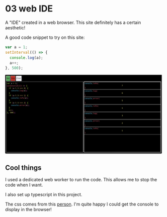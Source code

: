 # 03 web IDE

A "IDE" created in a web browser.
This site definitely has a certain aesthetic!

A good code snippet to try on this site:

```javascript
var a = 1;
setInterval(() => {
  console.log(a);
  a++;
}, 500);
```

![site picture](site-screenshot.png "site picture")

## Cool things

I used a dedicated web worker to run the code.
This allows me to stop the code when I want.

I also set up typescript in this project.

The css comes from this [person](https://blog.glyphdrawing.club/font-with-built-in-syntax-highlighting/?utm_source=hackernewsletter&utm_medium=email&utm_term=design).
I'm quite happy I could get the console to display in the browser!
